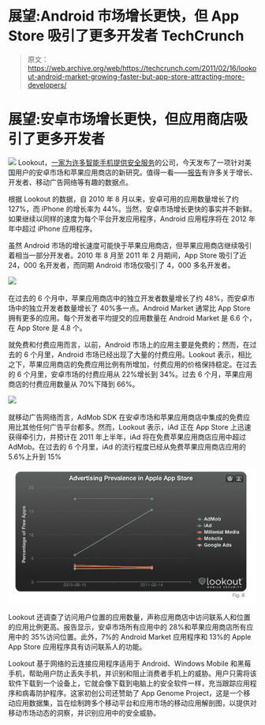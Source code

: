 # 展望:Android 市场增长更快，但 App Store 吸引了更多开发者 TechCrunch

> 原文：<https://web.archive.org/web/https://techcrunch.com/2011/02/16/lookout-android-market-growing-faster-but-app-store-attracting-more-developers/>

# 展望:安卓市场增长更快，但应用商店吸引了更多开发者

![](img/e21fe7f30fbfbf80945c755cbea15dd7.png)
Lookout，[一家为许多智能手机提供安全服务](https://web.archive.org/web/20230203043725/https://techcrunch.com/2010/05/18/lookout-lands-11-million-from-accel-khosla-and-others-for-smartphone-security-platform/)的公司，今天发布了一项针对美国用户的安卓市场和苹果应用商店的新研究。值得一看——[报告](https://web.archive.org/web/20230203043725/https://www.mylookout.com/appgenome)有许多关于增长、开发者、移动广告网络等有趣的数据点。

根据 Lookout 的数据，自 2010 年 8 月以来，安卓可用的应用数量增长了约 127%，而 iPhone 的增长率为 44%。当然，安卓市场增长更快的事实并不新鲜。如果继续以同样的速度为每个平台开发应用程序，Android 应用程序将在 2012 年年中超过 iPhone 应用程序。

虽然 Android 市场的增长速度可能快于苹果应用商店，但苹果应用商店继续吸引着相当一部分开发者。2010 年 8 月至 2011 年 2 月期间，App Store 吸引了近 24，000 名开发者，而同期 Android 市场仅吸引了 4，000 多名开发者。

![](img/7d45da651af92d0cf69712302c3f9736.png)

在过去的 6 个月中，苹果应用商店中的独立开发者数量增长了约 48%，而安卓市场中的独立开发者数量增长了 40%多一点。Android Market 通常比 App Store 拥有更多的应用。每个开发者平均提交的应用数量在 Android Market 是 6.6 个，在 App Store 是 4.8 个。

就免费和付费应用而言，以前，Android 市场上的应用主要是免费的；然而，在过去的 6 个月里，Android 市场已经出现了大量的付费应用。Lookout 表示，相比之下，苹果应用商店的免费应用比例有所增加，付费应用的价格保持稳定。在过去的 6 个月里，安卓市场的付费应用从 22%增长到 34%。过去 6 个月，苹果应用商店的付费应用数量从 70%下降到 66%。

![](img/96443cf897c1c5cc9cfe95a500c8cd65.png)

就移动广告网络而言，AdMob SDK 在安卓市场和苹果应用商店中集成的免费应用比其他任何广告平台都多。然而，Lookout 表示，iAd 正在 App Store 上迅速获得牵引力，并预计在 2011 年上半年，iAd 将在免费苹果应用商店应用中超过 AdMob。在过去的 6 个月里，iAd 的流行程度已经从免费苹果应用商店应用的 5.6%上升到 15%

![](img/ea1e792066b25f842471d6b43eac0e61.png)

Lookout 还调查了访问用户位置的应用数量，声称应用商店中访问联系人和位置的应用比例更高。报告显示，安卓市场所有应用中的 28%和苹果应用商店所有应用中的 35%访问位置。此外，7%的 Android Market 应用程序和 13%的 Apple App Store 应用程序具有访问联系人的功能。

Lookout 基于网络的云连接应用程序适用于 Android、Windows Mobile 和黑莓手机，帮助用户防止丢失手机，并识别和阻止消费者手机上的威胁。用户只需将该软件下载到一个设备上，它就会像下载到电脑上的安全软件一样，充当跟踪应用程序和病毒防护程序。这家初创公司还赞助了 App Genome Project，这是一个移动应用数据集，旨在绘制跨多个移动平台和应用市场的移动应用解剖图，以提供对移动市场动态的洞察，并识别应用中的安全威胁。